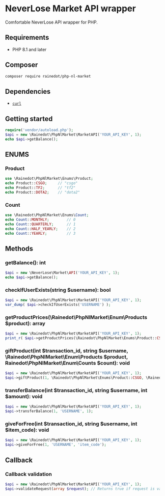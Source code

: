 # NeverLose Market API wrapper

Comfortable NeverLose API wrapper for PHP. 

## Requirements

- PHP 8.1 and later

## Composer

```bash
composer require rainedot/php-nl-market
```

## Dependencies

- [`curl`](https://secure.php.net/manual/en/book.curl.php)

## Getting started

```php
require('vendor/autoload.php');
$api = new \Rainedot\PhpNlMarket\MarketAPI('YOUR_API_KEY', 1);
echo $api->getBalance();
```

## ENUMS

### Product

```php
use \Rainedot\PhpNlMarket\Enums\Product;
echo Product::CSGO;     // "csgo"
echo Product::TF2;      // "tf2"
echo Product::DOTA2;    // "dota2"
```

### Count
    
```php
use \Rainedot\PhpNlMarket\Enums\Count;
echo Count::MONTHLY;        // 0
echo Count::QUARTERLY;      // 1
echo Count::HALF_YEARLY;    // 2
echo Count::YEARLY;         // 3
```

## Methods

### getBalance(): int

```php
$api = new \NeverLose\Market\API('YOUR_API_KEY', 1);
echo $api->getBalance();
```


### checkIfUserExists(string $username): bool
```php
$api = new \Rainedot\PhpNlMarket\MarketAPI('YOUR_API_KEY', 1);
var_dump( $api->checkIfUserExists('USERNAME') );
```

### getProductPrices(\Rainedot\PhpNlMarket\Enum\Products $product): array

```php
$api = new \Rainedot\PhpNlMarket\MarketAPI('YOUR_API_KEY', 1);
print_r( $api->getProductPrices(\Rainedot\PhpNlMarket\Enums\Product::CSGO) );
```

### giftProduct(int $transaction_id, string $username, \Rainedot\PhpNlMarket\Enum\Products $product, Rainedot\PhpNlMarket\Enum\Counts $count): void

```php
$api = new \Rainedot\PhpNlMarket\MarketAPI('YOUR_API_KEY', 1);
$api->giftProduct(1, \Rainedot\PhpNlMarket\Enums\Product::CSGO, \Rainedot\PhpNlMarket\Enums\Count::MONTHLY);
```

### transferBalance(int $transaction_id, string $username, int $amount): void
```php
$api = new \Rainedot\PhpNlMarket\MarketAPI('YOUR_API_KEY', 1);
$api->transferBalance(1, 'USERNAME', 1);
```

### giveForFree(int $transaction_id, string $username, int $item_code): void

```php
$api = new \Rainedot\PhpNlMarket\MarketAPI('YOUR_API_KEY', 1);
$api->giveForFree(1, 'USERNAME', 'item_code');
```
    
## Callback

### Callback validation
    
```php
$api = new \Rainedot\PhpNlMarket\MarketAPI('YOUR_API_KEY', 1);
$api->validateRequest(array $request); // Returns true if request is valid
```

```



